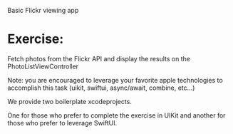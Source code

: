 Basic Flickr viewing app

Exercise:
=======
Fetch photos from the Flickr API and display the results on the PhotoListViewController

Note: you are encouraged to leverage your favorite apple technologies to accomplish this task (uikit, swiftui, async/await, combine, etc...)

We provide two boilerplate xcodeprojects. 

One for those who prefer to complete the exercise in UIKit and another for those who prefer to leverage SwiftUI.
